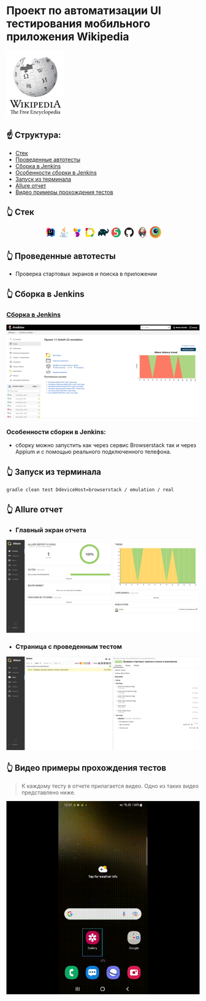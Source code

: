 # Проект по автоматизации UI тестирования мобильного приложения Wikipedia
<p align="center"></p><a href="https://github.com/wikimedia/apps-android-wikipedia/releases/tag/latest"><img width="30%" title="Boxberry" src="images/Wikipedia-logo.svg.png"></a>

## :point_up: Структура:

- <a href="#point_up_2-стек">Стек</a>
- <a href="#point_up_2-проведенные автотесты">Проведенные автотесты</a>
- <a href="#point_up_2-сборка-в-Jenkins">Сборка в Jenkins</a>
- <a href="#point_up_2-сборка-в-Jenkins">Особенности сборки в Jenkins</a>
- <a href="#point_up_2-запуск-из-терминала">Запуск из терминала</a>
- <a href="#point_up_2-allure-отчет">Allure отчет</a>
- <a href="#point_up_2-видео-примеры-прохождения-тестов">Видео примеры прохождения тестов</a>

## :point_up_2: Стек
<p align="center">
<img width="6%" title="IntelliJ IDEA" src="images/logo/Intelij_IDEA.svg">
<img width="6%" title="Java" src="images/logo/Java.svg">
<img width="6%" title="Selenide" src="images/logo/Selenide.svg">
<img width="6%" title="Allure Report" src="images/logo/Allure_Report.svg">
<img width="6%" title="Gradle" src="images/logo/Gradle.svg">
<img width="6%" title="JUnit5" src="images/logo/JUnit5.svg">
<img width="6%" title="GitHub" src="images/logo/GitHub.svg">
<img width="6%" title="Jenkins" src="images/logo/Jenkins.svg">
<img width="6%" title="Browserstack" src="images/logo/browserstack-icon.svg">
</p>

## :point_up_2: Проведенные автотесты
- Проверка стартовых экранов и поиска в приложении

## :point_up_2: Сборка в Jenkins
### <a target="_blank" href="https://jenkins.autotests.cloud/job/11-Zoloft-22-emulation/">Сборка в Jenkins</a>
<p align="center">
<img title="Jenkins" src="images/Screenshots/Jenkins.png">
</p>

### Особенности сборки в Jenkins:

- сборку можно запустить как через сервис Browserstack так и через Appium и с помощью реального подключенного телефона.

## :point_up_2: Запуск из терминала

```
gradle clean test DdeviceHost=browserstack / emulation / real 
```

## :point_up_2: Allure отчет
- ### Главный экран отчета
<p align="center">
<img title="Allure Overview Dashboard" src="images/screenshots/Allure.png">
</p>

- ### Страница с проведенным тестом
<p align="center">
<img title="Allure Test Page" src="images/screenshots/Allure-suites.png">
</p>

## :point_up_2: Видео примеры прохождения тестов
> К каждому тесту в отчете прилагается видео. Одно из таких видео представлено ниже.
<p align="center">
  <img title="Selenoid Video" src="images/Video/wikitest.gif">
</p>
